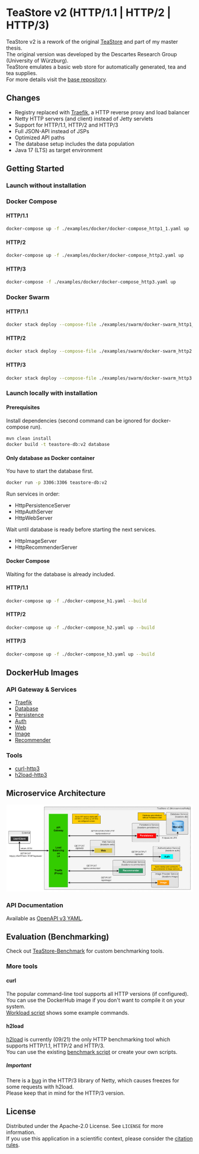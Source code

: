 # TeaStore v2 (HTTP/1.1 | HTTP/2 | HTTP/3)

TeaStore v2 is a rework of the original
[TeaStore](https://se.informatik.uni-wuerzburg.de/software-engineering-group/tools/teastore/)
and part of my master thesis.  
The original version was developed by the Descartes Research Group (University of Würzburg).  
TeaStore emulates a basic web store for automatically generated, tea and tea supplies.   
For more details visit the [base repository](https://github.com/DescartesResearch/TeaStore).

## Changes
- Registry replaced with [Traefik](https://github.com/traefik/traefik),
  a HTTP reverse proxy and load balancer
- Netty HTTP servers (and client) instead of Jetty servlets
- Support for HTTP/1.1, HTTP/2 and HTTP/3
- Full JSON-API instead of JSPs
- Optimized API paths
- The database setup includes the data population
- Java 17 (LTS) as target environment

## Getting Started
### Launch without installation
### Docker Compose
#### HTTP/1.1
```sh
docker-compose up -f ./examples/docker/docker-compose_http1_1.yaml up
```
#### HTTP/2
```sh
docker-compose up -f ./examples/docker/docker-compose_http2.yaml up
```
#### HTTP/3
```sh
docker-compose -f ./examples/docker/docker-compose_http3.yaml up
```

### Docker Swarm
#### HTTP/1.1
```sh
docker stack deploy --compose-file ./examples/swarm/docker-swarm_http1_1.yaml teastore
```
#### HTTP/2
```sh
docker stack deploy --compose-file ./examples/swarm/docker-swarm_http2.yaml teastore
```
#### HTTP/3
```sh
docker stack deploy --compose-file ./examples/swarm/docker-swarm_http3.yaml teastore
```

### Launch locally with installation
#### Prerequisites
Install dependencies (second command can be ignored for docker-compose run).
```sh
mvn clean install
docker build -t teastore-db:v2 database
```

#### Only database as Docker container
You have to start the database first.
```sh
docker run -p 3306:3306 teastore-db:v2
```
Run services in order:
- HttpPersistenceServer
- HttpAuthServer
- HttpWebServer

Wait until database is ready before starting the next services.

- HttpImageServer
- HttpRecommenderServer

#### Docker Compose
Waiting for the database is already included.
#### HTTP/1.1
```sh
docker-compose up -f ./docker-compose_h1.yaml --build
```
#### HTTP/2
```sh
docker-compose up -f ./docker-compose_h2.yaml up --build
```
#### HTTP/3
```sh
docker-compose up -f ./docker-compose_h3.yaml up --build
```

## DockerHub Images
### API Gateway & Services
- [Traefik](https://hub.docker.com/_/traefik)
- [Database](https://hub.docker.com/r/tvsjsdock/teastore-db)
- [Persistence](https://hub.docker.com/r/tvsjsdock/teastore-persistence)
- [Auth](https://hub.docker.com/r/tvsjsdock/teastore-auth)
- [Web](https://hub.docker.com/r/tvsjsdock/teastore-web)
- [Image](https://hub.docker.com/r/tvsjsdock/teastore-image)
- [Recommender](https://hub.docker.com/r/tvsjsdock/teastore-recommender)
### Tools
- [curl-http3](https://hub.docker.com/r/tvsjsdock/curl-http3)
- [h2load-http3](https://hub.docker.com/r/tvsjsdock/h2load-http3)

## Microservice Architecture
![Microservice Architecture](api/msa-teastore-v2.png)

### API Documentation 
Available as [OpenAPI v3 YAML](api/TeaStore_v2.yaml).

## Evaluation (Benchmarking)
Check out [TeaStore-Benchmark](https://github.com/DevPhilB/TeaStore-Benchmark) for custom benchmarking tools.  

### More tools
#### curl
The popular command-line tool supports all HTTP versions (if configured).  
You can use the DockerHub image if you don't want to compile it on your system.  
[Workload script](examples/workload/curl_workload.sh) shows some example commands.  

#### h2load
[h2load](https://github.com/nghttp2/nghttp2/tree/quic#running-h2load-against-http3-server)
is currently (09/21) the only HTTP benchmarking tool which supports HTTP/1.1,
HTTP/2 and HTTP/3.  
You can use the existing [benchmark script](examples/workload/h2load_benchmark.sh) or create your own scripts.
##### Important
There is a [bug](https://github.com/netty/netty-incubator-codec-http3/issues/159) in the HTTP/3 library of Netty,
which causes freezes for some requests with h2load.  
Please keep that in mind for the HTTP/3 version.

## License
Distributed under the Apache-2.0 License. See `LICENSE` for more information.  
If you use this application in a scientific context,
please consider the [citation rules](https://github.com/DescartesResearch/TeaStore#cite-us).
